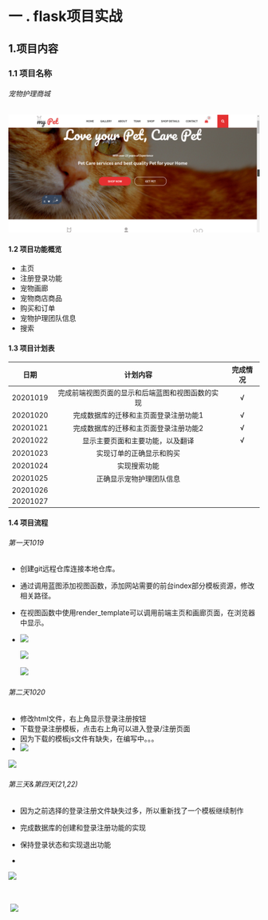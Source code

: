 # 一 . flask项目实战

## 1.项目内容

### 1.1 项目名称

###### 宠物护理商城

![](效果图片\Snipaste_2020-10-19_10-04-53.png)



#### 1.2 项目功能概览

- 主页
- 注册登录功能
- 宠物画廊
- 宠物商店商品
- 购买和订单
- 宠物护理团队信息
- 搜索



#### 1.3 项目计划表

|   日期   |                     计划内容                     | 完成情况 |
| :------: | :----------------------------------------------: | :------: |
| 20201019 | 完成前端视图页面的显示和后端蓝图和视图函数的实现 |    √     |
| 20201020 |      完成数据库的迁移和主页面登录注册功能1       |    √     |
| 20201021 |      完成数据库的迁移和主页面登录注册功能2       |    √     |
| 20201022 |         显示主要页面和主要功能，以及翻译         |    √     |
| 20201023 |             实现订单的正确显示和购买             |          |
| 20201024 |                   实现搜索功能                   |          |
| 20201025 |             正确显示宠物护理团队信息             |          |
| 20201026 |                                                  |          |
| 20201027 |                                                  |          |



#### 1.4 项目流程

###### 第一天1019

- 创建git远程仓库连接本地仓库。

- 通过调用蓝图添加视图函数，添加网站需要的前台index部分模板资源，修改相关路径。

- 在视图函数中使用render_template可以调用前端主页和画廊页面，在浏览器中显示。

- ![](C:\Users\24280\Desktop\flaskproject\效果图片\Snipaste_2020-10-20_08-44-04.png)

  

  ![](C:\Users\24280\Desktop\flaskproject\效果图片\Snipaste_2020-10-20_08-44-57.png)

    

  ![](C:\Users\24280\Desktop\flaskproject\效果图片\Snipaste_2020-10-20_08-45-09.png)



###### 第二天1020

- 修改html文件，右上角显示登录注册按钮
- 下载登录注册模板，点击右上角可以进入登录/注册页面
- 因为下载的模板js文件有缺失，在编写中。。。
- ![](C:\Users\24280\Desktop\flaskproject\效果图片\Snipaste_2020-10-21_08-02-03.png)



![](C:\Users\24280\Desktop\flaskproject\效果图片\Snipaste_2020-10-21_08-02-21.png)



###### 第三天&第四天(21,22)

- 因为之前选择的登录注册文件缺失过多，所以重新找了一个模板继续制作

- 完成数据库的创建和登录注册功能的实现

- 保持登录状态和实现退出功能

- 

  ![](C:\Users\24280\Desktop\flaskproject\效果图片\Snipaste_2020-10-22_21-26-33.png)



​	

​	![](C:\Users\24280\Desktop\flaskproject\效果图片\Snipaste_2020-10-22_21-27-18.png)